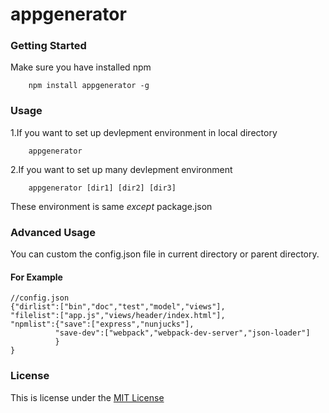 # appgenerator

###  Getting Started

Make sure you have installed npm

        npm install appgenerator -g 

### Usage

1.If you want to set up devlepment environment in local directory

        appgenerator
2.If you want to set up many devlepment environment 
    
        appgenerator [dir1] [dir2] [dir3]
 These environment is same *except* package.json

### Advanced Usage

   You can custom the config.json file  in current directory or parent directory.

#### For Example
    //config.json
    {"dirlist":["bin","doc","test","model","views"],
    "filelist":["app.js","views/header/index.html"],
    "npmlist":{"save":["express","nunjucks"],
              "save-dev":["webpack","webpack-dev-server","json-loader"]
              }
    }


  

### License

This is license under the [MIT License](https://mit-license.org/)
